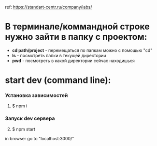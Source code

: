 ref: https://standart-centr.ru/company/labs/

# В терминале/коммандной строке нужно зайти в папку с проектом:
+ **cd path/project** - перемещаться по папкам можно с помощью "cd"
+ **ls** - посмотреть папки в текущей директории
+ **pwd** - посмотреть в какой директории сейчас находишься

# start dev (command line):
### Установка зависимостей
1. $ npm i 
### Запуск dev сервера
2. $ npm start

in browser go to "localhost:3000/"